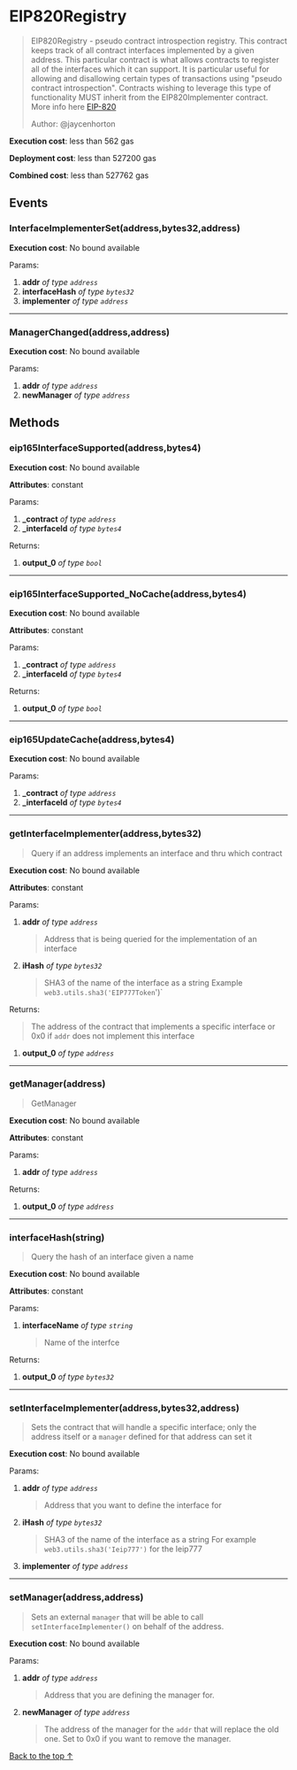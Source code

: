 # EIP820Registry
> EIP820Registry - pseudo contract introspection registry. This contract keeps track of all contract interfaces implemented by a given address. This particular contract is what allows contracts to register all of  the interfaces which it can support. It is particular useful for allowing and  disallowing certain types of transactions using "pseudo contract introspection".  Contracts wishing to leverage this type of functionality MUST inherit from the EIP820Implementer contract. More info here [EIP-820](https://github.com/ethereum/EIPs/issues/820)
>
> Author: @jaycenhorton


**Execution cost**: less than 562 gas

**Deployment cost**: less than 527200 gas

**Combined cost**: less than 527762 gas


## Events
### InterfaceImplementerSet(address,bytes32,address)


**Execution cost**: No bound available


Params:

1. **addr** *of type `address`*
2. **interfaceHash** *of type `bytes32`*
3. **implementer** *of type `address`*

--- 
### ManagerChanged(address,address)


**Execution cost**: No bound available


Params:

1. **addr** *of type `address`*
2. **newManager** *of type `address`*


## Methods
### eip165InterfaceSupported(address,bytes4)


**Execution cost**: No bound available

**Attributes**: constant


Params:

1. **_contract** *of type `address`*
2. **_interfaceId** *of type `bytes4`*

Returns:


1. **output_0** *of type `bool`*

--- 
### eip165InterfaceSupported_NoCache(address,bytes4)


**Execution cost**: No bound available

**Attributes**: constant


Params:

1. **_contract** *of type `address`*
2. **_interfaceId** *of type `bytes4`*

Returns:


1. **output_0** *of type `bool`*

--- 
### eip165UpdateCache(address,bytes4)


**Execution cost**: No bound available


Params:

1. **_contract** *of type `address`*
2. **_interfaceId** *of type `bytes4`*


--- 
### getInterfaceImplementer(address,bytes32)
>
>Query if an address implements an interface and thru which contract


**Execution cost**: No bound available

**Attributes**: constant


Params:

1. **addr** *of type `address`*

    > Address that is being queried for the implementation of an interface

2. **iHash** *of type `bytes32`*

    > SHA3 of the name of the interface as a string  Example `web3.utils.sha3('EIP777Token`')`


Returns:

> The address of the contract that implements a specific interface  or 0x0 if `addr` does not implement this interface

1. **output_0** *of type `address`*

--- 
### getManager(address)
>
>GetManager


**Execution cost**: No bound available

**Attributes**: constant


Params:

1. **addr** *of type `address`*

Returns:


1. **output_0** *of type `address`*

--- 
### interfaceHash(string)
>
>Query the hash of an interface given a name


**Execution cost**: No bound available

**Attributes**: constant


Params:

1. **interfaceName** *of type `string`*

    > Name of the interfce


Returns:


1. **output_0** *of type `bytes32`*

--- 
### setInterfaceImplementer(address,bytes32,address)
>
>Sets the contract that will handle a specific interface; only  the address itself or a `manager` defined for that address can set it


**Execution cost**: No bound available


Params:

1. **addr** *of type `address`*

    > Address that you want to define the interface for

2. **iHash** *of type `bytes32`*

    > SHA3 of the name of the interface as a string  For example `web3.utils.sha3('Ieip777')` for the Ieip777

3. **implementer** *of type `address`*


--- 
### setManager(address,address)
>
>Sets an external `manager` that will be able to call `setInterfaceImplementer()`  on behalf of the address.


**Execution cost**: No bound available


Params:

1. **addr** *of type `address`*

    > Address that you are defining the manager for.

2. **newManager** *of type `address`*

    > The address of the manager for the `addr` that will replace  the old one.  Set to 0x0 if you want to remove the manager.



[Back to the top ↑](#eip820registry)
